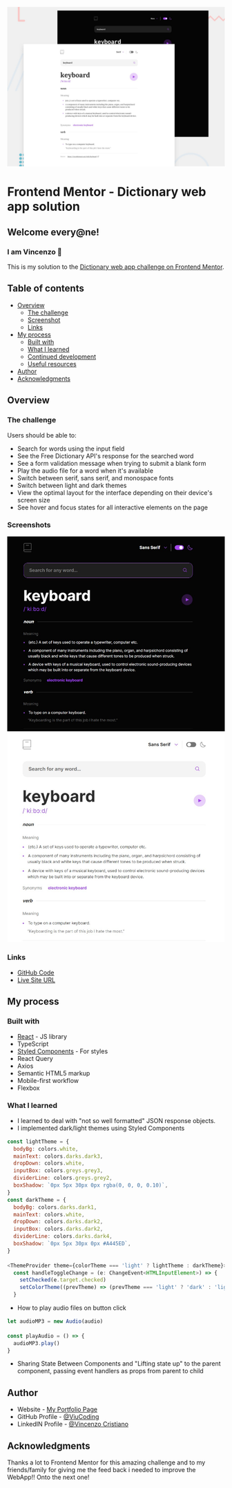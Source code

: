 ![Design preview for the Dictionary web app coding challenge](./preview.jpg)

# Frontend Mentor - Dictionary web app solution

## Welcome every@ne!

### I am Vincenzo 👋

This is my solution to the [Dictionary web app challenge on Frontend Mentor](https://www.frontendmentor.io/challenges/dictionary-web-app-h5wwnyuKFL).

## Table of contents

- [Overview](#overview)
  - [The challenge](#the-challenge)
  - [Screenshot](#screenshot)
  - [Links](#links)
- [My process](#my-process)
  - [Built with](#built-with)
  - [What I learned](#what-i-learned)
  - [Continued development](#continued-development)
  - [Useful resources](#useful-resources)
- [Author](#author)
- [Acknowledgments](#acknowledgments)

## Overview

### The challenge

Users should be able to:

- Search for words using the input field
- See the Free Dictionary API's response for the searched word
- See a form validation message when trying to submit a blank form
- Play the audio file for a word when it's available
- Switch between serif, sans serif, and monospace fonts
- Switch between light and dark themes
- View the optimal layout for the interface depending on their device's screen size
- See hover and focus states for all interactive elements on the page

### Screenshots

![](./screenshot1.jpg)
![](./screenshot2.jpg)

### Links

- [GitHub Code](https://github.com/ViuCoding/viu-dictionary)
- [Live Site URL](https://viu-dictionary.netlify.app/)

## My process

### Built with

- [React](https://reactjs.org/) - JS library
- TypeScript
- [Styled Components](https://styled-components.com/) - For styles
- React Query
- Axios
- Semantic HTML5 markup
- Mobile-first workflow
- Flexbox

### What I learned

- I learned to deal with "not so well formatted" JSON response objects.
- I implemented dark/light themes using Styled Components

```js
const lightTheme = {
  bodyBg: colors.white,
  mainText: colors.darks.dark3,
  dropDown: colors.white,
  inputBox: colors.greys.grey3,
  dividerLine: colors.greys.grey2,
  boxShadow: `0px 5px 30px 0px rgba(0, 0, 0, 0.10)`,
}
const darkTheme = {
  bodyBg: colors.darks.dark1,
  mainText: colors.white,
  dropDown: colors.darks.dark2,
  inputBox: colors.darks.dark2,
  dividerLine: colors.darks.dark4,
  boxShadow: `0px 5px 30px 0px #A445ED`,
}

<ThemeProvider theme={colorTheme === 'light' ? lightTheme : darkTheme}>
  const handleToggleChange = (e: ChangeEvent<HTMLInputElement>) => {
    setChecked(e.target.checked)
    setColorTheme((prevTheme) => (prevTheme === 'light' ? 'dark' : 'light'))
  }
```

- How to play audio files on button click

```js
let audioMP3 = new Audio(audio)

const playAudio = () => {
  audioMP3.play()
}
```

- Sharing State Between Components and "Lifting state up" to the parent component, passing event handlers as props from parent to child

## Author

- Website - [My Portfolio Page](https://www.your-site.com)
- GitHub Profile - [@ViuCoding](https://github.com/ViuCoding)
- LinkedIN Profile - [@Vincenzo Cristiano](https://www.linkedin.com/in/vincenzo-cristiano/)

## Acknowledgments

Thanks a lot to Frontend Mentor for this amazing challenge and to my friends/family for giving me the feed back i needed to improve the WebApp!!
Onto the next one!
